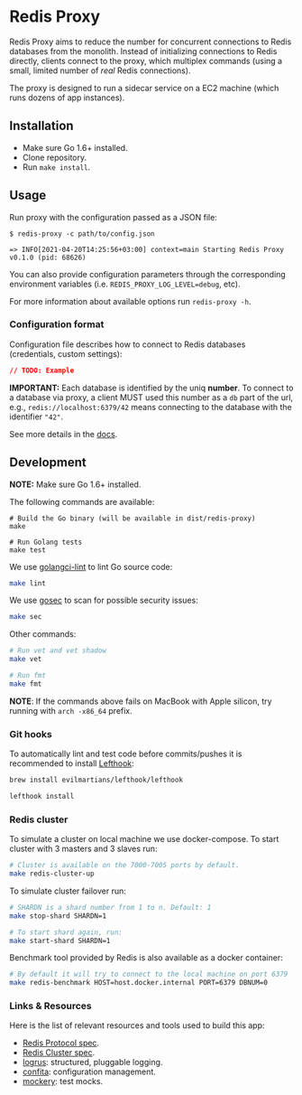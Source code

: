 # Redis Proxy

Redis Proxy aims to reduce the number for concurrent connections to Redis databases from the monolith. Instead of initializing connections to Redis directly, clients connect to the proxy, which multiplex commands (using a small, limited number of _real_ Redis connections).

The proxy is designed to run a sidecar service on a EC2 machine (which runs dozens of app instances).

## Installation

- Make sure Go 1.6+ installed.
- Clone repository.
- Run `make install`.

## Usage

Run proxy with the configuration passed as a JSON file:

```shell
$ redis-proxy -c path/to/config.json

=> INFO[2021-04-20T14:25:56+03:00] context=main Starting Redis Proxy v0.1.0 (pid: 68626)
```

You can also provide configuration parameters through the corresponding environment variables (i.e. `REDIS_PROXY_LOG_LEVEL=debug`, etc).

For more information about available options run `redis-proxy -h`.

### Configuration format

Configuration file describes how to connect to Redis databases (credentials, custom settings):

```json
// TODO: Example
```

**IMPORTANT:** Each database is identified by the uniq **number**. To connect to a database via proxy, a client MUST used this number as a `db` part of the url, e.g., `redis://localhost:6379/42` means connecting to the database with the identifier `"42"`.

See more details in the [docs](docs/architecture.md).

## Development

**NOTE:** Make sure Go 1.6+ installed.

The following commands are available:

```shell
# Build the Go binary (will be available in dist/redis-proxy)
make

# Run Golang tests
make test
```

We use [golangci-lint](https://golangci-lint.run) to lint Go source code:

```sh
make lint
```

We use [gosec](https://github.com/securego/gosec) to scan for possible security issues:

```sh
make sec
```

Other commands:

```sh
# Run vet and vet shadow
make vet

# Run fmt
make fmt
```

**NOTE**: If the commands above fails on MacBook with Apple silicon, try running with `arch -x86_64` prefix.

### Git hooks

To automatically lint and test code before commits/pushes it is recommended to install [Lefthook](https://github.com/evilmartians/lefthook):

```sh
brew install evilmartians/lefthook/lefthook

lefthook install
```

### Redis cluster

To simulate a cluster on local machine we use docker-compose. To start cluster with 3 masters and 3 slaves run:

```sh
# Cluster is available on the 7000-7005 ports by default.
make redis-cluster-up
```

To simulate cluster failover run:

```sh
# SHARDN is a shard number from 1 to n. Default: 1
make stop-shard SHARDN=1

# To start shard again, run:
make start-shard SHARDN=1
```

Benchmark tool provided by Redis is also available as a docker container:

```sh
# By default it will try to connect to the local machine on port 6379
make redis-benchmark HOST=host.docker.internal PORT=6379 DBNUM=0
```

### Links & Resources

Here is the list of relevant resources and tools used to build this app:

- [Redis Protocol spec](https://redis.io/topics/protocol).
- [Redis Cluster spec](https://redis.io/topics/cluster-spec).
- [logrus](https://github.com/sirupsen/logrus): structured, pluggable logging.
- [confita](https://github.com/heetch/confita): configuration management.
- [mockery](https://github.com/vektra/mockery): test mocks.
